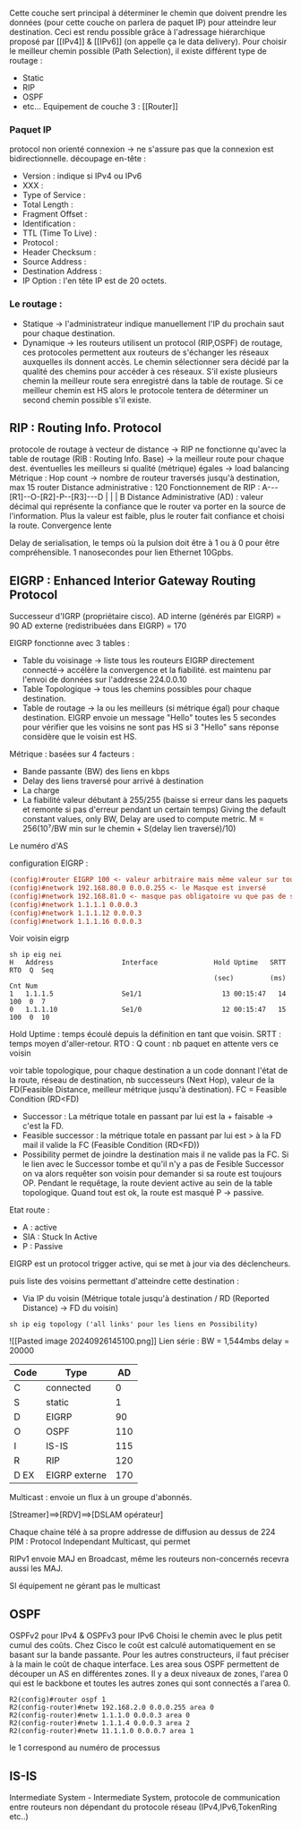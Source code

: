 Cette couche sert principal à déterminer le chemin que doivent prendre les données (pour cette couche on parlera de paquet IP) pour atteindre leur destination. Ceci est rendu possible grâce à l'adressage hiérarchique proposé par [[IPv4]] & [[IPv6]] (on appelle ça le data delivery). Pour choisir le meilleur chemin possible (Path Selection), il existe différent type de routage :
- Static
- RIP
- OSPF
- etc...
Equipement de couche 3 : [[Router]]
### Paquet IP
protocol non orienté connexion -> ne s'assure pas que la connexion est bidirectionnelle.
découpage en-tête :
- Version : indique si IPv4 ou IPv6
- XXX :
- Type of Service : 
- Total Length : 
- Fragment Offset :
- Identification :
- TTL (Time To Live) :
- Protocol :
- Header Checksum :
- Source Address :
- Destination Address :
- IP Option :
l'en tête IP est de 20 octets.

### Le routage :
- Statique -> l'administrateur indique manuellement l'IP du prochain saut pour chaque destination.
- Dynamique -> les routeurs utilisent un protocol (RIP,OSPF) de routage, ces protocoles permettent aux routeurs de s'échanger les réseaux auxquelles ils donnent accès. Le chemin sélectionner sera décidé par la qualité des chemins pour accéder à ces réseaux. S'il existe plusieurs chemin la meilleur route sera enregistré dans la table de routage. Si ce meilleur chemin est HS alors le protocole tentera de déterminer un second chemin possible s'il existe.
## RIP : Routing Info. Protocol
protocole de routage à vecteur de distance -> RIP ne fonctionne qu'avec la table de routage (RIB : Routing Info. Base) -> la meilleur route pour chaque dest. éventuelles les meilleurs si qualité (métrique) égales -> load balancing
Métrique : Hop count -> nombre de routeur traversés jusqu'à destination, max 15 router
Distance administrative : 120
Fonctionnement de RIP :
A---[R1]--O-[R2]-P--[R3]---D 
     |             |            |             B
Distance Administrative (AD) : valeur décimal qui représente la confiance que le router va porter en la source de l'information.
Plus la valeur est faible, plus le router fait confiance et choisi la route. Convergence lente



Delay de serialisation, le temps où la pulsion doit être à 1 ou à 0 pour être compréhensible.
1 nanosecondes pour lien Ethernet 10Gpbs.

## EIGRP : Enhanced Interior Gateway Routing Protocol
Successeur d'IGRP (propriétaire cisco). AD interne (générés par EIGRP)  = 90
AD externe (redistribuées dans EIGRP) = 170

EIGRP fonctionne avec 3 tables :
- Table du voisinage -> liste tous les routeurs EIGRP directement connecté-> accélère la convergence et la fiabilité. est maintenu par l'envoi de données sur l'addresse 224.0.0.10
- Table Topologique -> tous les chemins possibles pour chaque destination.
- Table de routage -> la ou les meilleurs (si métrique égal) pour chaque destination.
EIGRP envoie un message "Hello" toutes les 5 secondes pour vérifier que les voisins ne sont pas HS si 3 "Hello" sans réponse considère que le voisin est HS.

Métrique : basées sur 4 facteurs : 
- Bande passante (BW) des liens en kbps
- Delay des liens traversé pour arrivé à destination
- La charge
- La fiabilité valeur débutant à 255/255 (baisse si erreur dans les paquets et remonte si  pas d'erreur pendant un certain temps)
Giving the default constant values, only BW, Delay are used to compute metric.
M = 256(10⁷/BW min sur le chemin + S(delay lien traversé)/10)

Le numéro d'AS

configuration EIGRP : 
```cfg
(config)#router EIGRP 100 <- valeur arbitraire mais même valeur sur tous les routeurs de l'AS
(config)#network 192.168.80.0 0.0.0.255 <- le Masque est inversé
(config)#network 192.168.81.0 <- masque pas obligatoire vu que pas de subnetting
(config)#network 1.1.1.1 0.0.0.3
(config)#network 1.1.1.12 0.0.0.3
(config)#network 1.1.1.16 0.0.0.3
```

Voir voisin eigrp
```
sh ip eig nei
H   Address                 Interface              Hold Uptime   SRTT   RTO  Q  Seq
                                                   (sec)         (ms)       Cnt Num
1   1.1.1.5                 Se1/1                    13 00:15:47   14   100  0  7
0   1.1.1.10                Se1/0                    12 00:15:47   15   100  0  10
```
Hold Uptime : temps écoulé depuis la définition en tant que voisin.
SRTT : temps moyen d'aller-retour.
RTO :
Q count : nb paquet en attente vers ce voisin

voir table topologique, pour chaque destination a un code donnant l'état de la route, réseau de destination, nb successeurs (Next Hop), valeur de la FD(Feasible Distance, meilleur métrique jusqu'à destination).
FC = Feasible Condition (RD<FD)
- Successor : La métrique totale en passant par lui est la + faisable -> c'est la FD.
- Feasible successor : la métrique totale en passant par lui est  > à la FD mail il valide la FC (Feasible Condition (RD<FD))
- Possibility permet de joindre la destination mais il ne valide pas la FC. Si le lien avec le Successor tombe et qu'il n'y a pas de Fesible Successor on va alors requêter son voisin pour demander si sa route est toujours OP. Pendant le requêtage, la route devient active au sein de la table topologique.
  Quand tout est ok, la route est masqué P -> passive.


Etat route :
- A : active
- SIA : Stuck In Active
- P : Passive

EIGRP est un protocol trigger active, qui se met à jour via des déclencheurs.

puis liste des voisins permettant d'atteindre cette destination :
- Via IP du voisin (Métrique totale jusqu'à destination / RD (Reported Distance) -> FD du voisin)
```
sh ip eig topology ('all links' pour les liens en Possibility)
```
![[Pasted image 20240926145100.png]]
Lien série : BW = 1,544mbs delay = 20000


| Code | Type          | AD  |
| ---- | ------------- | --- |
| C    | connected     | 0   |
| S    | static        | 1   |
| D    | EIGRP         | 90  |
| O    | OSPF          | 110 |
| I    | IS-IS         | 115 |
| R    | RIP           | 120 |
| D EX | EIGRP externe | 170 |
Multicast : envoie un flux à un groupe d'abonnés.

[Streamer]==>[RDV]==>[DSLAM opérateur]

Chaque chaine télé à sa propre addresse de diffusion au dessus de 224
PIM : Protocol Independant Multicast, qui permet

RIPv1 envoie MAJ en Broadcast, même les routeurs non-concernés recevra aussi les MAJ.

SI équipement ne gérant pas le multicast 

## OSPF
OSPFv2 pour IPv4 & OSPFv3 pour IPv6
Choisi le chemin avec le plus petit cumul des coûts.
Chez Cisco le coût est calculé automatiquement en se basant sur la bande passante.
Pour les autres constructeurs, il faut préciser à la main le coût de chaque interface.
Les area sous OSPF permettent de découper un AS en différentes zones.
Il y a deux niveaux de zones, l'area 0 qui est le backbone et toutes les autres zones qui sont connectés a l'area 0.
```cisco
R2(config)#router ospf 1
R2(config-router)#netw 192.168.2.0 0.0.0.255 area 0
R2(config-router)#netw 1.1.1.0 0.0.0.3 area 0
R2(config-router)#netw 1.1.1.4 0.0.0.3 area 2
R2(config-router)#netw 11.1.1.0 0.0.0.7 area 1
```
le 1 correspond au numéro de processus
## IS-IS
Intermediate System - Intermediate System, protocole de communication entre routeurs non dépendant du protocole réseau (IPv4,IPv6,TokenRing etc..)